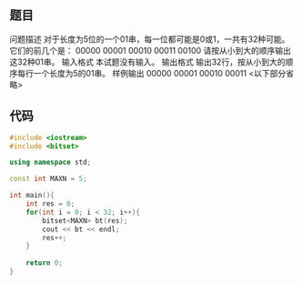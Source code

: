 题目
----
问题描述
	对于长度为5位的一个01串，每一位都可能是0或1，一共有32种可能。它们的前几个是：
	00000
	00001
	00010
	00011
	00100
	请按从小到大的顺序输出这32种01串。
输入格式
	本试题没有输入。
输出格式
	输出32行，按从小到大的顺序每行一个长度为5的01串。
样例输出
	00000
	00001
	00010
	00011
	<以下部分省略>
	
代码
----
```cpp
#include <iostream>
#include <bitset>

using namespace std;

const int MAXN = 5;

int main(){
    int res = 0;
    for(int i = 0; i < 32; i++){
        bitset<MAXN> bt(res);
        cout << bt << endl;
        res++;
    }
    
    return 0;
} 
```




